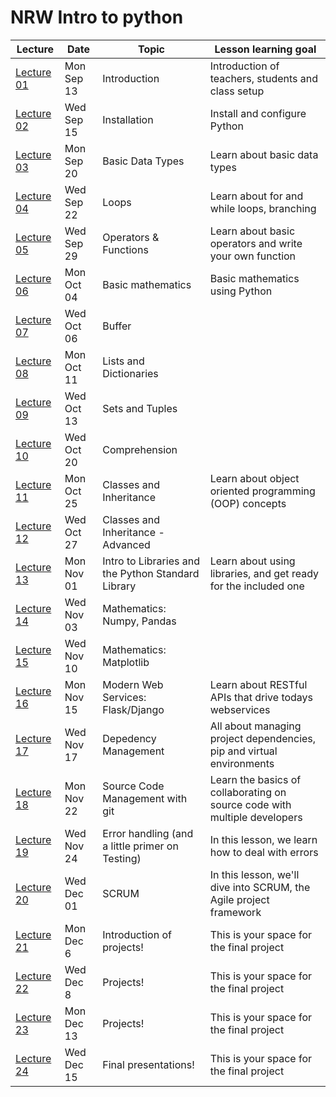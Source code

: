 # NRW Intro to python


| Lecture                   | Date       | Topic                                              | Lesson learning goal                                                      |
| --------------------------- | ------------ | ---------------------------------------------------- | --------------------------------------------------------------------------- |
| [Lecture 01](lecture-01/) | Mon Sep 13 | Introduction                                       | Introduction of teachers, students and class setup                        |
| [Lecture 02](lecture-02/) | Wed Sep 15 | Installation                                       | Install and configure Python                                              |
| [Lecture 03](lecture-03/) | Mon Sep 20 | Basic Data Types                                   | Learn about basic data types                                              |
| [Lecture 04](lecture-04/) | Wed Sep 22 | Loops                                              | Learn about for and while loops, branching                                |
| [Lecture 05](lecture-05/) | Wed Sep 29 | Operators & Functions                              | Learn about basic operators and write your own function                   |
| [Lecture 06](lecture-06/) | Mon Oct 04 | Basic mathematics                                  | Basic mathematics using Python                                            |
| [Lecture 07](lecture-07/) | Wed Oct 06 | Buffer                                             |                                                                           |
| [Lecture 08](lecture-08/) | Mon Oct 11 | Lists and Dictionaries                             |                                                                           |
| [Lecture 09](lecture-09/) | Wed Oct 13 | Sets and Tuples                                    |                                                                           |
| [Lecture 10](lecture-10/) | Wed Oct 20 | Comprehension                                      |                                                                           |
| [Lecture 11](lecture-11/) | Mon Oct 25 | Classes and Inheritance                            | Learn about object oriented programming (OOP) concepts                    |
| [Lecture 12](lecture-12/) | Wed Oct 27 | Classes and Inheritance - Advanced                 |                                                                           |
| [Lecture 13](lecture-13/) | Mon Nov 01 | Intro to Libraries and the Python Standard Library | Learn about using libraries, and get ready for the included one           |
| [Lecture 14](lecture-14/) | Wed Nov 03 | Mathematics: Numpy, Pandas                         |                                                                           |
| [Lecture 15](lecture-15/) | Wed Nov 10 | Mathematics: Matplotlib                            |                                                                           |
| [Lecture 16](lecture-16/) | Mon Nov 15 | Modern Web Services: Flask/Django                  | Learn about RESTful APIs that drive todays webservices                    |
| [Lecture 17](lecture-17/) | Wed Nov 17 | Depedency Management                               | All about managing project dependencies, pip and virtual environments     |
| [Lecture 18](lecture-18/) | Mon Nov 22 | Source Code Management with git                    | Learn the basics of collaborating on source code with multiple developers |
| [Lecture 19](lecture-19/) | Wed Nov 24 | Error handling (and a little primer on Testing)    | In this lesson, we learn how to deal with errors                          |
| [Lecture 20](lecture-20/) | Wed Dec 01 | SCRUM                                              | In this lesson, we'll dive into SCRUM, the Agile project framework        |
| [Lecture 21](lecture-21/) | Mon Dec 6  | Introduction of projects!                          | This is your space for the final project                                  |
| [Lecture 22](lecture-22/) | Wed Dec 8  | Projects!                                          | This is your space for the final project                                  |
| [Lecture 23](lecture-23/) | Mon Dec 13 | Projects!                                          | This is your space for the final project                                  |
| [Lecture 24](lecture-24/) | Wed Dec 15 | Final presentations!                               | This is your space for the final project                                  |
